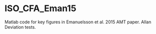 # ISO_CFA_Eman15
Matlab code for key figures in Emanuelsson et al. 2015 AMT paper. 
Allan Deviation tests.
